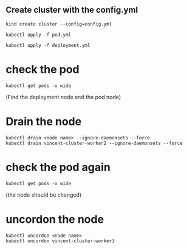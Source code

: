 ## Create cluster with the config.yml
```
kind create cluster --config=config.yml

kubectl apply -f pod.yml

kubectl apply -f deployment.yml
```

# check the pod
```
kubectl get pods -o wide
```
(Find the deployment node and the pod node)

# Drain the node
```
kubectl drain <node name> --ignore-daemonsets --force
kubectl drain vincent-cluster-worker2 --ignore-daemonsets --force
```
# check the pod again
```
kubectl get pods -o wide
```
(the node should be changed)

# uncordon the node
```
kubectl uncordon <node name>
kubectl uncordon vincent-cluster-worker3
```